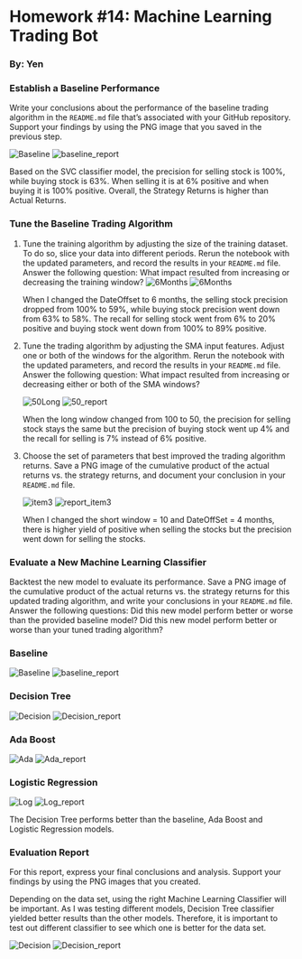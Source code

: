 # Homework #14: Machine Learning Trading Bot
### By: Yen

### Establish a Baseline Performance
Write your conclusions about the performance of the baseline trading algorithm in the `README.md` file that’s associated with your GitHub repository. Support your findings by using the PNG image that you saved in the previous step.

![Baseline](./Image/baseline.PNG)
![baseline_report](./Image/report_svc.PNG)

Based on the SVC classifier model, the precision for selling stock is 100%, while buying stock is 63%. When selling it is at 6% positive and when buying it is 100% positive.  Overall, the Strategy Returns is higher than Actual Returns.

### Tune the Baseline Trading Algorithm
1. Tune the training algorithm by adjusting the size of the training dataset. To do so, slice your data into different periods. Rerun the notebook with the updated parameters, and record the results in your `README.md` file. Answer the following question: What impact resulted from increasing or decreasing the training window?
![6Months](./Image/6months_dateoffset.PNG)
![6Months](./Image/report_6monthsoffset.PNG)

    When I changed the DateOffset to 6 months, the selling stock precision dropped from 100% to 59%, while buying stock precision went down from 63% to 58%. The recall for selling stock went from 6% to 20% positive and buying stock went down from 100% to 89% positive. 

2. Tune the trading algorithm by adjusting the SMA input features. Adjust one or both of the windows for the algorithm. Rerun the notebook with the updated parameters, and record the results in your `README.md` file. Answer the following question: What impact resulted from increasing or decreasing either or both of the SMA windows?

    ![50Long](./Image/long_50_graph.PNG)
    ![50_report](./Image/long_50.PNG)

    When the long window changed from 100 to 50, the precision for selling stock stays the same but the precision of buying stock went up 4% and the recall for selling is 7% instead of 6% positive.

3. Choose the set of parameters that best improved the trading algorithm returns. Save a PNG image of the cumulative product of the actual returns vs. the strategy returns, and document your conclusion in your `README.md` file.

    ![item3](./Image/item3.PNG)
    ![report_item3](./Image/report_item3.PNG)
    
    When I changed the short window = 10 and DateOffSet = 4 months, there is higher yield of positive when selling the stocks but the precision went down for selling the stocks. 

### Evaluate a New Machine Learning Classifier
Backtest the new model to evaluate its performance. Save a PNG image of the cumulative product of the actual returns vs. the strategy returns for this updated trading algorithm, and write your conclusions in your `README.md` file. Answer the following questions: Did this new model perform better or worse than the provided baseline model? Did this new model perform better or worse than your tuned trading algorithm?

### Baseline
![Baseline](./Image/baseline.PNG)
![baseline_report](./Image/report_svc.PNG)
### Decision Tree
![Decision](./Image/decisiontree.PNG)
![Decision_report](./Image/report_decision.PNG)
### Ada Boost
![Ada](./Image/adaboost.PNG)
![Ada_report](./Image/report_ada.PNG)
### Logistic Regression 
![Log](./Image/Logistic.PNG)
![Log_report](./Image/report_log.PNG)

The Decision Tree performs better than the baseline, Ada Boost and Logistic Regression models. 

### Evaluation Report
 For this report, express your final conclusions and analysis. Support your findings by using the PNG images that you created.

Depending on the data set, using the right Machine Learning Classifier will be important. As I was testing different models, Decision Tree classifier yielded better results than the other models. Therefore, it is important to test out different classifier to see which one is better for the data set. 

![Decision](./Image/decisiontree.PNG)
![Decision_report](./Image/report_decision.PNG)




